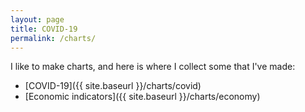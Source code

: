 ```yaml
---
layout: page
title: COVID-19
permalink: /charts/
---
```


I like to make charts, and here is where I collect some that I've made:

- [COVID-19]({{ site.baseurl }}/charts/covid)
- [Economic indicators]({{ site.baseurl }}/charts/economy)

